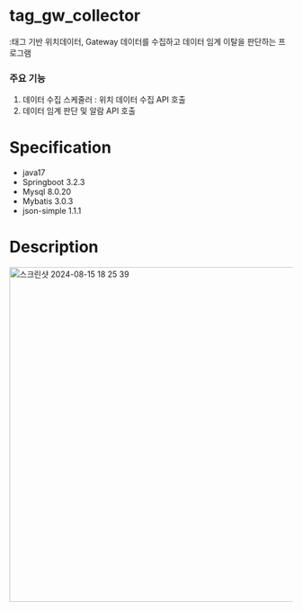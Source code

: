 # tag_gw_collector
:태그 기반 위치데이터, Gateway 데이터를 수집하고 데이터 임계 이탈을 판단하는 프로그램

### 주요 기능
<ol>
<li>데이터 수집 스케줄러 : 위치 데이터 수집 API 호출</li>
<li>데이터 임계 판단 및 알람 API 호출</li>
</ol>

# Specification
<ul>
  <li>java17</li>
  <li>Springboot 3.2.3</li>
  <li>Mysql 8.0.20</li>
  <li>Mybatis 3.0.3</li>
  <li>json-simple 1.1.1</li>
</ul>

# Description
<img width="596" alt="스크린샷 2024-08-15 18 25 39" src="https://github.com/user-attachments/assets/1474f5c3-4c4b-49a5-8d25-c213dd993355">
